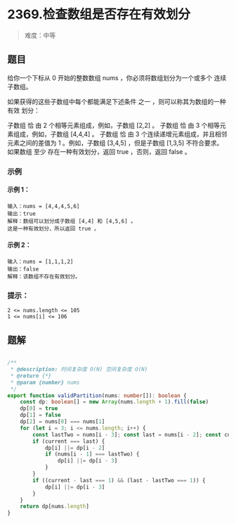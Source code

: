 # 2369.检查数组是否存在有效划分

> 难度：中等

## 题目

给你一个下标从 0 开始的整数数组 nums ，你必须将数组划分为一个或多个 连续 子数组。

如果获得的这些子数组中每个都能满足下述条件 之一 ，则可以称其为数组的一种 有效 划分：

子数组 恰 由 2 个相等元素组成，例如，子数组 [2,2] 。
子数组 恰 由 3 个相等元素组成，例如，子数组 [4,4,4] 。
子数组 恰 由 3 个连续递增元素组成，并且相邻元素之间的差值为 1 。例如，子数组 [3,4,5] ，但是子数组 [1,3,5] 不符合要求。
如果数组 至少 存在一种有效划分，返回 true ，否则，返回 false 。

### 示例

#### 示例 1：

```
输入：nums = [4,4,4,5,6]
输出：true
解释：数组可以划分成子数组 [4,4] 和 [4,5,6] 。
这是一种有效划分，所以返回 true 。
```

#### 示例 2：

```
输入：nums = [1,1,1,2]
输出：false
解释：该数组不存在有效划分。
```

### 提示：

```
2 <= nums.length <= 105
1 <= nums[i] <= 106
```

## 题解

```ts

/**
 * @description: 时间复杂度 O(N) 空间复杂度 O(N)
 * @return {*}
 * @param {number} nums
 */
export function validPartition(nums: number[]): boolean {
    const dp: boolean[] = new Array(nums.length + 1).fill(false)
    dp[0] = true
    dp[1] = false
    dp[2] = nums[0] === nums[1]
    for (let i = 3; i <= nums.length; i++) {
        const lastTwo = nums[i - 3]; const last = nums[i - 2]; const current = nums[i - 1]
        if (current === last) {
            dp[i] ||= dp[i - 2]
            if (nums[i - 1] === lastTwo) {
                dp[i] ||= dp[i - 3]
            }
        }
        if ((current - last === 1) && (last - lastTwo === 1)) {
            dp[i] ||= dp[i - 3]
        }
    }
    return dp[nums.length]
}
```

